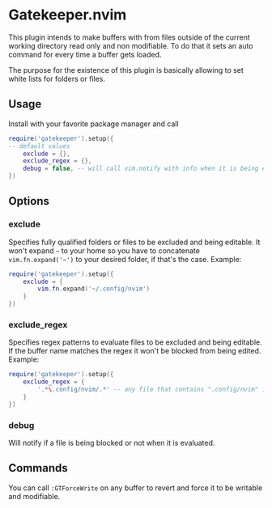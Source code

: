 # Gatekeeper.nvim

This plugin intends to make buffers with from files outside of the current
working directory read only and non modifiable. To do that it sets an auto
command for every time a buffer gets loaded.

The purpose for the existence of this plugin is basically allowing to set
white lists for folders or files.

## Usage

Install with your favorite package manager and call

```lua
require('gatekeeper').setup({
-- default values
    exclude = {},
    exclude_regex = {},
    debug = false, -- will call vim.notify with info when it is being evaluated
})
```

## Options

### exclude

Specifies fully qualified folders or files to be excluded and being editable.
It won't expand `~` to your home so you have to concatenate `vim.fn.expand('~')`
to your desired folder, if that's the case. Example:

```lua
require('gatekeeper').setup({
    exclude = {
        vim.fn.expand('~/.config/nvim')
    }
})
```

### exclude_regex

Specifies regex patterns to evaluate files to be excluded and being editable.
If the buffer name matches the regex it won't be blocked from being edited. Example:

```lua
require('gatekeeper').setup({
    exclude_regex = {
        '.*\.config/nvim/.*' -- any file that contains ".config/nvim" in its full path
    }
})
```

### debug

Will notify if a file is being blocked or not when it is evaluated.

## Commands

You can call `:GTForceWrite` on any buffer to revert and force it to be writable
and modifiable.
